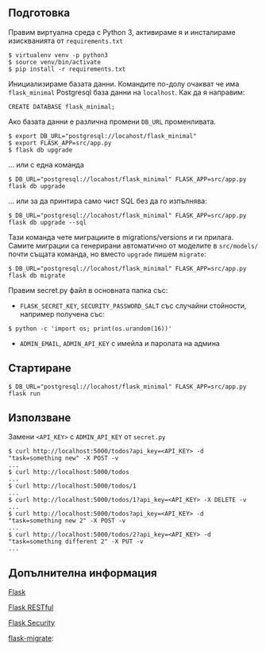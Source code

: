 ## Подготовка

Правим виртуална среда с Python 3, активираме я и инсталираме изискванията от `requirements.txt`

```
$ virtualenv venv -p python3
$ source venv/bin/activate
$ pip install -r requirements.txt
```

Инициализираме базата данни. Командите по-долу очакват че има `flask_minimal` Postgresql база данни на `localhost`. Как да я направим:

```
CREATE DATABASE flask_minimal;
```

Ако базата данни е различна промени `DB_URL` променливата.

```
$ export DB_URL="postgresql://locahost/flask_minimal" 
$ export FLASK_APP=src/app.py
$ flask db upgrade
```

... или с една команда

```
$ DB_URL="postgresql://locahost/flask_minimal" FLASK_APP=src/app.py flask db upgrade
```

... или за да принтира само чист SQL без да го изпълнява:

```
$ DB_URL="postgresql://locahost/flask_minimal" FLASK_APP=src/app.py flask db upgrade --sql
```

Тази команда чете миграциите в migrations/versions и ги прилага. Самите миграции са генерирани автоматично от моделите в `src/models/` почти същата команда, но вместо `upgrade` пишем `migrate`:

```
$ DB_URL="postgresql://locahost/flask_minimal" FLASK_APP=src/app.py flask db migrate
```

Правим secret.py файл в основната папка със:

- `FLASK_SECRET_KEY`, `SECURITY_PASSWORD_SALT` със случайни стойности, например получена със:

```
$ python -c 'import os; print(os.urandom(16))'
```

- `ADMIN_EMAIL`, `ADMIN_API_KEY` с имейла и паролата на админа

## Стартиране

```
$ DB_URL="postgresql://locahost/flask_minimal" FLASK_APP=src/app.py flask run
```

## Използване

Замени `<API_KEY>` с `ADMIN_API_KEY` от `secret.py`

```
$ curl http://localhost:5000/todos?api_key=<API_KEY> -d "task=something new" -X POST -v
...
$ curl http://localhost:5000/todos
...
$ curl http://localhost:5000/todos/1
...
$ curl http://localhost:5000/todos/1?api_key=<API_KEY> -X DELETE -v
...
$ curl http://localhost:5000/todos?api_key=<API_KEY> -d "task=something new 2" -X POST -v
...
$ curl http://localhost:5000/todos/2?api_key=<API_KEY> -d "task=something different 2" -X PUT -v
...
```

## Допълнителна информация

[Flask](https://flask.pocoo.org/)

[Flask RESTful](https://flask-restful.readthedocs.io/)

[Flask Security](https://pythonhosted.org/Flask-Security/)

[flask-migrate](https://flask-migrate.readthedocs.io/en/latest/):
